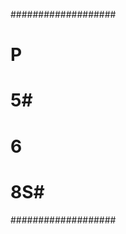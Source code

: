 ###################
#  P              #
#                5#
#              6  #
#                 #
#    ##############
#               8S#
###################